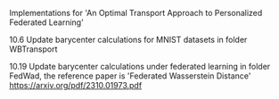Implementations for 'An Optimal Transport Approach to Personalized Federated Learning'



10.6 Update barycenter calculations for MNIST datasets in folder WBTransport

10.19 Update barycenter calculations under federated learning in folder FedWad, the reference paper is 'Federated Wasserstein Distance' https://arxiv.org/pdf/2310.01973.pdf
